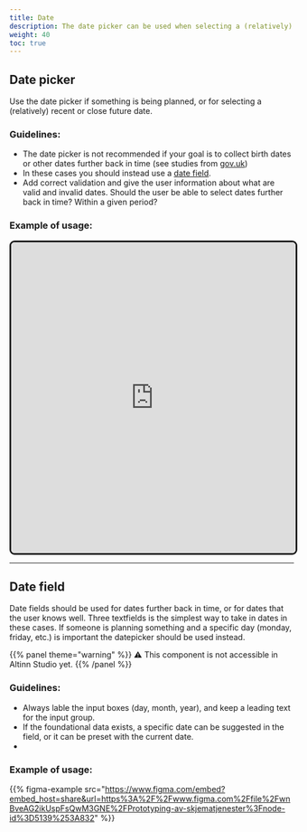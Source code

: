 ```yaml
---
title: Date
description: The date picker can be used when selecting a (relatively) recent date. To select dates that are far in the past (or future) a date field can be used instead.
weight: 40
toc: true
---
```


## Date picker
Use the date picker if something is being planned, or for selecting a (relatively) recent or close future date.

### Guidelines:
-  The date picker is not recommended if your goal is to collect birth dates or other dates further back in time (see studies from [gov.uk](https://design-system.service.gov.uk/patterns/dates/#asking-for-memorable-dates)) 
-  In these cases you should instead use a [date field](#date-field).
-  Add correct validation and give the user information about what are valid and invalid dates. Should the user be able to select dates further back in time? Within a given period?

### Example of usage:

<iframe style="border: 3px solid rgb(0 0 0 / 90%);border-radius: 9px;" width="100%" height="550" src="https://www.figma.com/embed?embed_host=share&url=https%3A%2F%2Fwww.figma.com%2Ffile%2FwnBveAG2ikUspFsQwM3GNE%2FPrototyping-av-skjematjenester%3Fnode-id%3D4833%253A961" allowfullscreen></iframe>

---

## Date field
Date fields should be used for dates further back in time, or for dates that the user knows well. Three textfields is the simplest way to take in dates in these cases. If someone is planning something and a specific day (monday, friday, etc.) is important the datepicker should be used instead.

{{% panel theme="warning" %}} ⚠️ This component is not accessible in Altinn Studio yet. 
{{% /panel %}}

### Guidelines:
- Always lable the input boxes (day, month, year), and keep a leading text for the input group. 
- If the foundational data exists, a specific date can be suggested in the field, or it can be preset with the current date.
- 
### Example of usage:
{{% figma-example src="https://www.figma.com/embed?embed_host=share&url=https%3A%2F%2Fwww.figma.com%2Ffile%2FwnBveAG2ikUspFsQwM3GNE%2FPrototyping-av-skjematjenester%3Fnode-id%3D5139%253A832" %}}
